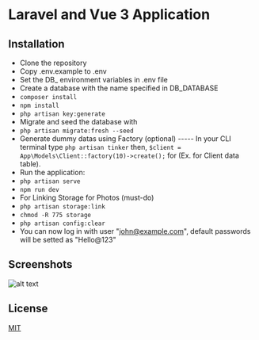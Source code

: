 # Laravel and Vue 3 Application

## Installation

- Clone the repository
- Copy .env.example to .env
- Set the DB_ environment variables in .env file
- Create a database with the name specified in DB_DATABASE
- ```composer install```
- ```npm install```
- ```php artisan key:generate```
- Migrate and seed the database with 
- ```php artisan migrate:fresh --seed```
- Generate dummy datas using Factory (optional) ----- In your CLI terminal type ```php artisan tinker``` then, ```$client = App\Models\Client::factory(10)->create();``` for (Ex. for Client data table).
- Run the application:
- ```php artisan serve```
- ```npm run dev```
- For Linking Storage for Photos (must-do)
- ```php artisan storage:link```
- ```chmod -R 775 storage```
- ```php artisan config:clear```
- You can now log in with user "john@example.com", default passwords will be setted as "Hello@123"

## Screenshots
![alt text](https://i.imgur.com/oaeYR8h.png)
## License

[MIT](https://choosealicense.com/licenses/mit/)
